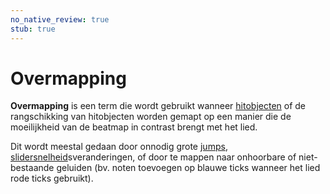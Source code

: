 ```yaml
---
no_native_review: true
stub: true
---
```


# Overmapping

**Overmapping** is een term die wordt gebruikt wanneer [hitobjecten](/wiki/Gameplay/Hit_object) of de rangschikking van hitobjecten worden gemapt op een manier die de moeilijkheid van de beatmap in contrast brengt met het lied.

Dit wordt meestal gedaan door onnodig grote [jumps](/wiki/Beatmap/Pattern/osu!/Jump), [slidersnelheid](/wiki/Gameplay/Hit_object/Slider/Slider_velocity)sveranderingen, of door te mappen naar onhoorbare of niet-bestaande geluiden (bv. noten toevoegen op blauwe ticks wanneer het lied rode ticks gebruikt).
